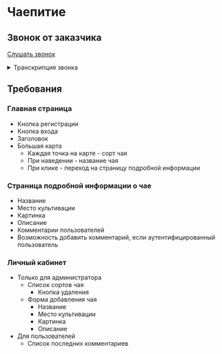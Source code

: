 # Чаепитие

## Звонок от заказчика

[Слушать звонок](https://drive.google.com/file/d/1QoU0gPMFfrNFb_ZaLc-Md-MVFqzBnB1T/view?usp=sharing)

<details>
<summary>Транскрипция звонка</summary>
<p>
Здравствуйте! Меня зовут Агафья! Перейдём сразу к делу. Я хочу, чтобы вы 
создали сайт, на котором я смогла бы размещать информацию о сортах чая. 
Я очень люблю чай, но хороших ресурсов по этой тематики очень мало.

Главная особенность этого сайта - большая карта, на которой можно увидеть,
где культивируется тот или иной сорт чая. Можно будет выбрать любую доступную
точку на карте и посмотреть подробную информацию. А если ещё зарегистрироваться,
появится возможность оставлять комментарии.

Мне кажется, этот сервис будет пользоваться бешеной популярностью! До свидания!

</p>
</details>

## Требования

### Главная страница

- Кнопка регистрации
- Кнопка входа
- Заголовок
- Большая карта
  - Каждая точка на карте - сорт чая
  - При наведении - название чая
  - При клике - переход на страницу подробной информации

### Страница подробной информации о чае

- Название
- Место культивации
- Картинка
- Описание
- Комментарии пользователей
- Возможность добавить комментарий, если аутентифицированный пользователь

### Личный кабинет

- Только для администратора
  - Список сортов чая
    - Кнопка удаления
  - Форма добавления чая
    - Название
    - Место культивации
    - Картинка
    - Описание
- Для пользователей
  - Список последних комментариев
